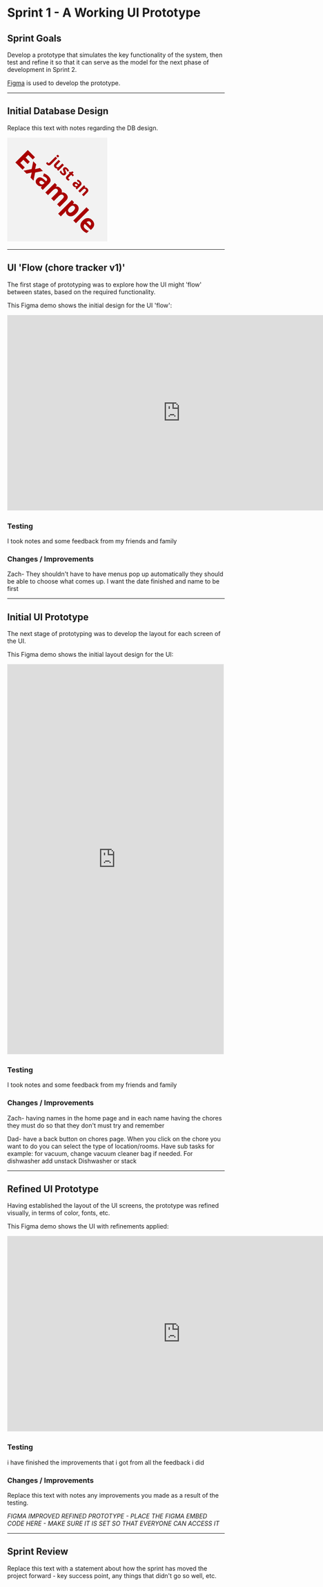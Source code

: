 # Sprint 1 - A Working UI Prototype


## Sprint Goals

Develop a prototype that simulates the key functionality of the system, then test and refine it so that it can serve as the model for the next phase of development in Sprint 2.

[Figma](https://www.figma.com/) is used to develop the prototype.


---

## Initial Database Design

Replace this text with notes regarding the DB design.

![SCREENSHOT OF DB DESIGN](screenshots/example.png)


---

## UI 'Flow (chore tracker v1)'

The first stage of prototyping was to explore how the UI might 'flow' between states, based on the required functionality.

This Figma demo shows the initial design for the UI 'flow':

<iframe style="border: 1px solid rgba(0, 0, 0, 0.1);" width="800" height="450" src=
"https://embed.figma.com/proto/7YycmoYMWii3PlQ9oIZ5wx/chores-v1?scaling=min-zoom&content-scaling=fixed&page-
id=0%3A1&node-id=8-5&starting-point-node-id=8%3A5&embed-host=share" allowfullscreen></iframe>

### Testing
I took notes and some feedback from my friends and family


### Changes / Improvements

Zach- They shouldn't have to have menus pop up automatically they should be able to choose what comes up. 
I want the date finished and name to be first 




---

## Initial UI Prototype

The next stage of prototyping was to develop the layout for each screen of the UI.

This Figma demo shows the initial layout design for the UI:

<iframe style="border: 1px solid rgba(0, 0, 0, 0.1);" width="500" height="900" src="https://embed.figma.com/proto/9Vg8FbMmnnsLYVQioRkjeL/chores-v2?scaling=min-zoom&content-scaling=fixed&page-id=0%3A1&node-id=1-2&embed-host=share" allowfullscreen></iframe>

### Testing

I took notes and some feedback from my friends and family

### Changes / Improvements
Zach- having names in the home page and in each name having the chores they must do so that they don't must try and remember 

Dad- have a back button on chores page. When you click on the chore you want to do you can select the type of location/rooms. Have sub tasks for example: for vacuum, change vacuum cleaner bag if needed. For dishwasher add unstack Dishwasher or stack  





---

## Refined UI Prototype

Having established the layout of the UI screens, the prototype was refined visually, in terms of color, fonts, etc.

This Figma demo shows the UI with refinements applied:

<iframe style="border: 1px solid rgba(0, 0, 0, 0.1);" width="800" height="450" src="https://embed.figma.com/proto/Y9GiCIWpGITHLIwOG3j7D4/chores-v3?node-id=2001-15&p=f&scaling=min-zoom&content-scaling=fixed&page-id=0%3A1&starting-point-node-id=2001%3A15&embed-host=share" allowfullscreen></iframe>


### Testing

i have finished the improvements that i got from all the feedback i did

### Changes / Improvements

Replace this text with notes any improvements you made as a result of the testing.

*FIGMA IMPROVED REFINED PROTOTYPE - PLACE THE FIGMA EMBED CODE HERE - MAKE SURE IT IS SET SO THAT EVERYONE CAN ACCESS IT*


---

## Sprint Review

Replace this text with a statement about how the sprint has moved the project forward - key success point, any things that didn't go so well, etc.

